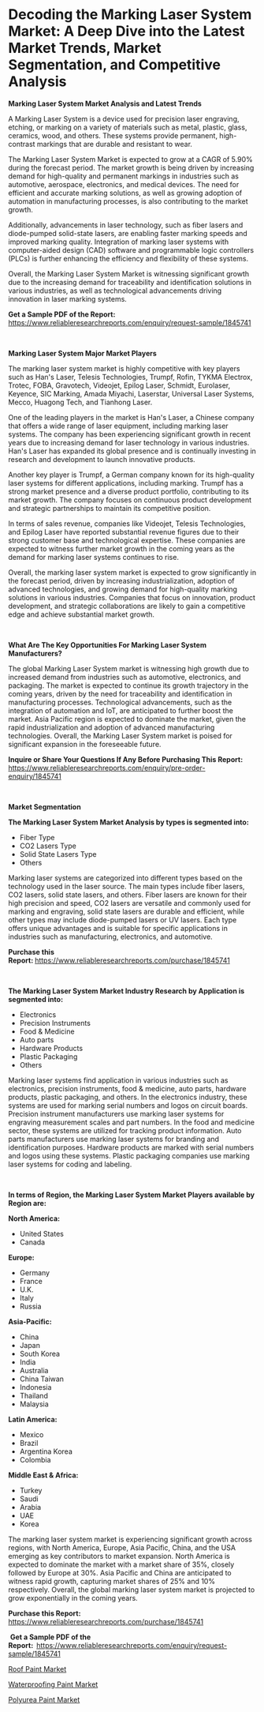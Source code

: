 <p><h1>Decoding the Marking Laser System Market: A Deep Dive into the Latest Market Trends, Market Segmentation, and Competitive Analysis</h1></p><p><strong>Marking Laser System Market Analysis and Latest Trends</strong></p>
<p><p>A Marking Laser System is a device used for precision laser engraving, etching, or marking on a variety of materials such as metal, plastic, glass, ceramics, wood, and others. These systems provide permanent, high-contrast markings that are durable and resistant to wear.</p><p>The Marking Laser System Market is expected to grow at a CAGR of 5.90% during the forecast period. The market growth is being driven by increasing demand for high-quality and permanent markings in industries such as automotive, aerospace, electronics, and medical devices. The need for efficient and accurate marking solutions, as well as growing adoption of automation in manufacturing processes, is also contributing to the market growth.</p><p>Additionally, advancements in laser technology, such as fiber lasers and diode-pumped solid-state lasers, are enabling faster marking speeds and improved marking quality. Integration of marking laser systems with computer-aided design (CAD) software and programmable logic controllers (PLCs) is further enhancing the efficiency and flexibility of these systems.</p><p>Overall, the Marking Laser System Market is witnessing significant growth due to the increasing demand for traceability and identification solutions in various industries, as well as technological advancements driving innovation in laser marking systems.</p></p>
<p><strong>Get a Sample PDF of the Report:&nbsp;</strong> <a href="https://www.reliableresearchreports.com/enquiry/request-sample/1845741">https://www.reliableresearchreports.com/enquiry/request-sample/1845741</a></p>
<p>&nbsp;</p>
<p><strong>Marking Laser System Major Market Players</strong></p>
<p><p>The marking laser system market is highly competitive with key players such as Han's Laser, Telesis Technologies, Trumpf, Rofin, TYKMA Electrox, Trotec, FOBA, Gravotech, Videojet, Epilog Laser, Schmidt, Eurolaser, Keyence, SIC Marking, Amada Miyachi, Laserstar, Universal Laser Systems, Mecco, Huagong Tech, and Tianhong Laser.</p><p>One of the leading players in the market is Han's Laser, a Chinese company that offers a wide range of laser equipment, including marking laser systems. The company has been experiencing significant growth in recent years due to increasing demand for laser technology in various industries. Han's Laser has expanded its global presence and is continually investing in research and development to launch innovative products.</p><p>Another key player is Trumpf, a German company known for its high-quality laser systems for different applications, including marking. Trumpf has a strong market presence and a diverse product portfolio, contributing to its market growth. The company focuses on continuous product development and strategic partnerships to maintain its competitive position.</p><p>In terms of sales revenue, companies like Videojet, Telesis Technologies, and Epilog Laser have reported substantial revenue figures due to their strong customer base and technological expertise. These companies are expected to witness further market growth in the coming years as the demand for marking laser systems continues to rise.</p><p>Overall, the marking laser system market is expected to grow significantly in the forecast period, driven by increasing industrialization, adoption of advanced technologies, and growing demand for high-quality marking solutions in various industries. Companies that focus on innovation, product development, and strategic collaborations are likely to gain a competitive edge and achieve substantial market growth.</p></p>
<p>&nbsp;</p>
<p><strong>What Are The Key Opportunities For Marking Laser System Manufacturers?</strong></p>
<p><p>The global Marking Laser System market is witnessing high growth due to increased demand from industries such as automotive, electronics, and packaging. The market is expected to continue its growth trajectory in the coming years, driven by the need for traceability and identification in manufacturing processes. Technological advancements, such as the integration of automation and IoT, are anticipated to further boost the market. Asia Pacific region is expected to dominate the market, given the rapid industrialization and adoption of advanced manufacturing technologies. Overall, the Marking Laser System market is poised for significant expansion in the foreseeable future.</p></p>
<p><strong>Inquire or Share Your Questions If Any Before Purchasing This Report:</strong> <a href="https://www.reliableresearchreports.com/enquiry/pre-order-enquiry/1845741">https://www.reliableresearchreports.com/enquiry/pre-order-enquiry/1845741</a></p>
<p>&nbsp;</p>
<p><strong>Market Segmentation</strong></p>
<p><strong>The Marking Laser System Market Analysis by types is segmented into:</strong></p>
<p><ul><li>Fiber Type</li><li>CO2 Lasers Type</li><li>Solid State Lasers Type</li><li>Others</li></ul></p>
<p><p>Marking laser systems are categorized into different types based on the technology used in the laser source. The main types include fiber lasers, CO2 lasers, solid state lasers, and others. Fiber lasers are known for their high precision and speed, CO2 lasers are versatile and commonly used for marking and engraving, solid state lasers are durable and efficient, while other types may include diode-pumped lasers or UV lasers. Each type offers unique advantages and is suitable for specific applications in industries such as manufacturing, electronics, and automotive.</p></p>
<p><strong>Purchase this Report:&nbsp;</strong><a href="https://www.reliableresearchreports.com/purchase/1845741">https://www.reliableresearchreports.com/purchase/1845741</a></p>
<p>&nbsp;</p>
<p><strong>The Marking Laser System Market Industry Research by Application is segmented into:</strong></p>
<p><ul><li>Electronics</li><li>Precision Instruments</li><li>Food & Medicine</li><li>Auto parts</li><li>Hardware Products</li><li>Plastic Packaging</li><li>Others</li></ul></p>
<p><p>Marking laser systems find application in various industries such as electronics, precision instruments, food & medicine, auto parts, hardware products, plastic packaging, and others. In the electronics industry, these systems are used for marking serial numbers and logos on circuit boards. Precision instrument manufacturers use marking laser systems for engraving measurement scales and part numbers. In the food and medicine sector, these systems are utilized for tracking product information. Auto parts manufacturers use marking laser systems for branding and identification purposes. Hardware products are marked with serial numbers and logos using these systems. Plastic packaging companies use marking laser systems for coding and labeling.</p></p>
<p>&nbsp;</p>
<p><strong>In terms of Region, the Marking Laser System Market Players available by Region are:</strong></p>
<p>
    <p> <strong> North America: </strong>
        <ul>
            <li>United States</li>
            <li>Canada</li>
        </ul>
        </p> 
    <p> <strong> Europe: </strong>
        <ul>
            <li>Germany</li>
            <li>France</li>
            <li>U.K.</li>
            <li>Italy</li>
            <li>Russia</li>
        </ul>
        </p> 
    <p> <strong> Asia-Pacific: </strong>
        <ul>
            <li>China</li>
            <li>Japan</li>
            <li>South Korea</li>
            <li>India</li>
            <li>Australia</li>
            <li>China Taiwan</li>
            <li>Indonesia</li>
            <li>Thailand</li>
            <li>Malaysia</li>
        </ul>
        </p> 
    <p> <strong> Latin America: </strong>
        <ul>
            <li>Mexico</li>
            <li>Brazil</li>
            <li>Argentina Korea</li>
            <li>Colombia</li>
        </ul>
        </p> 
    <p> <strong> Middle East & Africa: </strong>
        <ul>
            <li>Turkey</li>
            <li>Saudi</li>
            <li>Arabia</li>
            <li>UAE</li>
            <li>Korea</li>
        </ul>
    </p>
    </p>
<p><p>The marking laser system market is experiencing significant growth across regions, with North America, Europe, Asia Pacific, China, and the USA emerging as key contributors to market expansion. North America is expected to dominate the market with a market share of 35%, closely followed by Europe at 30%. Asia Pacific and China are anticipated to witness rapid growth, capturing market shares of 25% and 10% respectively. Overall, the global marking laser system market is projected to grow exponentially in the coming years.</p></p>
<p><strong>Purchase this Report: </strong><a href="https://www.reliableresearchreports.com/purchase/1845741">https://www.reliableresearchreports.com/purchase/1845741</a></p>
<p>&nbsp;<strong>Get a Sample PDF of the Report:&nbsp;&nbsp;</strong><a href="https://www.reliableresearchreports.com/enquiry/request-sample/1845741">https://www.reliableresearchreports.com/enquiry/request-sample/1845741</a></p>
<p><strong></strong></p>
<p><p><a href="https://github.com/gamblestampleyjenny50m5sl6/Market-Research-Report-List-1/blob/main/roof-paint-market.md">Roof Paint Market</a></p><p><a href="https://github.com/nicholepatriciadoylenwnrjr0/Market-Research-Report-List-1/blob/main/waterproofing-paint-market.md">Waterproofing Paint Market</a></p><p><a href="https://github.com/wwwkeltoum/Market-Research-Report-List-2/blob/main/polyurea-paint-market.md">Polyurea Paint Market</a></p></p>